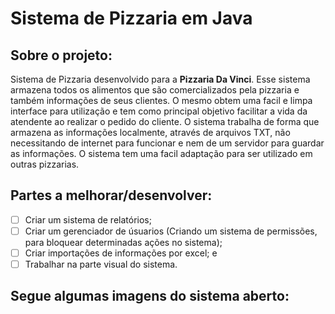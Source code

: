 # Sistema de Pizzaria em Java

## Sobre o projeto:

Sistema de Pizzaria desenvolvido para a __Pizzaria Da Vinci__. Esse sistema armazena todos os alimentos que são comercializados pela pizzaria e também informações de seus clientes. O mesmo obtem uma facil e limpa interface para utilização e tem como principal objetivo facilitar a vida da atendente ao realizar o pedido do cliente.
O sistema trabalha de forma que armazena as informações localmente, através de arquivos TXT, não necessitando de internet para funcionar e nem de um servidor para guardar as informações.
O sistema tem uma facil adaptação para ser utilizado em outras pizzarias.

## Partes a melhorar/desenvolver:

- [ ] Criar um sistema de relatórios;
- [ ] Criar um gerenciador de úsuarios (Criando um sistema de permissões, para bloquear determinadas ações no sistema);
- [ ] Criar importações de informações por excel; e
- [ ] Trabalhar na parte visual do sistema.

## Segue algumas imagens do sistema aberto:

